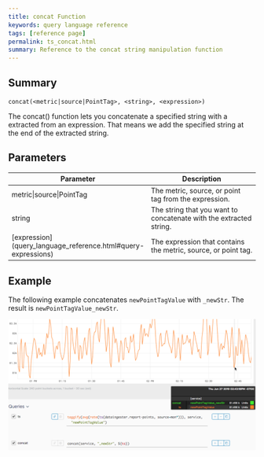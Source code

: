 ```yaml
---
title: concat Function
keywords: query language reference
tags: [reference page]
permalink: ts_concat.html
summary: Reference to the concat string manipulation function
---
```

## Summary
```
concat(<metric|source|PointTag>, <string>, <expression>)
```
The concat() function lets you concatenate a specified string with a extracted from an expression. That means we add the specified string at the end of the extracted string.


## Parameters
<table style="width: 100%;">
<tbody>
<thead>
<tr><th width="30%">Parameter</th><th width="70%">Description</th></tr>
</thead>
<tr>
<td markdown="span">metric|source|PointTag</td>
<td>The metric, source, or point tag from the expression.</td></tr>
<tr>
<td markdown="span">string</td>
<td>The string that you want to concatenate with the extracted string.</td></tr>
<tr>
<td markdown="span"> [expression](query_language_reference.html#query-expressions)</td>
<td>The expression that contains the metric, source, or point tag.</td></tr>
</tbody>
</table>


## Example

The following example concatenates `newPointTagValue` with `_newStr`. The result is `newPointTagValue_newStr`.


![ts concat example](images/ts_concat.png)

